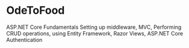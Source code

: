 # OdeToFood
ASP.NET Core Fundamentals
Setting up middleware, MVC, Performing CRUD operations, using Entity Framework, Razor Views, ASP.NET Core Authentication
